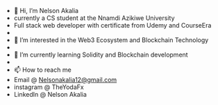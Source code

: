 - 👋 Hi, I’m Nelson Akalia
- currently a CS student at the Nnamdi Azikiwe University 
- Full stack web developer with certificate from Udemy and CourseEra
- 
- 👀 I’m interested in the Web3 Ecosystem and Blockchain Technology
- 
- 🌱 I’m currently learning Solidity and Blockchain development
- 
- 📫 How to reach me 
- Email @ Nelsonakalia12@gmail.com
- instagram @ TheYodaFx
- LinkedIn @  Nelson Akalia

<!---
CrackedYoda/CrackedYoda is a ✨ special ✨ repository because its `README.md` (this file) appears on your GitHub profile.
You can click the Preview link to take a look at your changes.
--->
